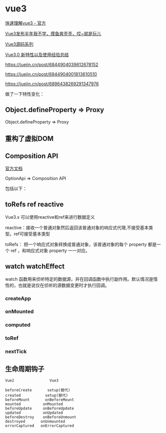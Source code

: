 # vue3

[快速理解vue3 - 官方](https://v3.cn.vuejs.org/guide/migration/introduction.html#%E5%BF%AB%E9%80%9F%E5%BC%80%E5%A7%8B)

[Vue3发布半年我不学，摸鱼爽歪歪，哎~就是玩儿](https://juejin.cn/post/6955129410705948702)

[Vue3源码系列](https://vue3js.cn/start/)

[Vue3.0 新特性以及使用经验总结](https://juejin.cn/post/6940454764421316644)

<https://juejin.cn/post/6844904039612678152>

<https://juejin.cn/post/6844904001813610510>

<https://juejin.cn/post/6896438269291347976>

做了一下特性变化：

## Object.defineProperty => Proxy

Object.defineProperty => Proxy

## 重构了虚拟DOM

## Composition API

[官方文档](https://vue-composition-api-rfc.netlify.app/zh/api.html#setup)

OptionApi => Composition API

包括以下：

## toRefs ref  reactive

Vue3.x 可以使用reactive和ref来进行数据定义

reactive：接收一个普通对象然后返回该普通对象的响应式代理,不接受基本类型。ref可接受基本类型

toRefs： 把一个响应式对象转换成普通对象，该普通对象的每个 property 都是一个 ref ，和响应式对象 property 一一对应。

## watch watchEffect

watch 函数用来侦听特定的数据源，并在回调函数中执行副作用。默认情况是惰性的，也就是说仅在侦听的源数据变更时才执行回调。

### createApp

### onMounted

### computed

### toRef

### nextTick

## 生命周期钩子

```
Vue2                Vue3

beforeCreate       setup(替代)
created           setup(替代)
beforeMount       onBeforeMount
mounted          onMounted
beforeUpdate     onBeforeUpdate
updated          onUpdated
beforeDestroy    onBeforeUnmount
destroyed       onUnmounted
errorCaptured   onErrorCaptured
```
